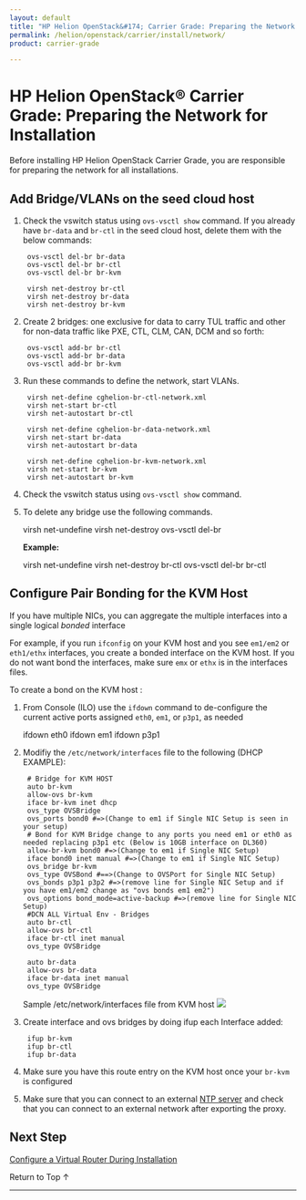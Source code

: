 ```yaml
---
layout: default
title: "HP Helion OpenStack&#174; Carrier Grade: Preparing the Network for Installation"
permalink: /helion/openstack/carrier/install/network/
product: carrier-grade

---
```

<!--UNDER REVISION-->


<script>

function PageRefresh {
onLoad="window.refresh"
}

PageRefresh();

</script>

# HP Helion OpenStack&#174; Carrier Grade: Preparing the Network for Installation 

Before installing HP Helion OpenStack Carrier Grade, you are responsible for preparing the network for all installations. 

## Add Bridge/VLANs on the seed cloud host

1. Check the vswitch status using `ovs-vsctl show` command. If you already have `br-data` and `br-ctl` in the seed cloud host, delete them with the below commands:

		ovs-vsctl del-br br-data
		ovs-vsctl del-br br-ctl
		ovs-vsctl del-br br-kvm

		virsh net-destroy br-ctl
		virsh net-destroy br-data
		virsh net-destroy br-kvm

2. Create 2 bridges: one exclusive for data to carry TUL traffic and other for non-data traffic like PXE, CTL, CLM, CAN, DCM and so forth: 

		ovs-vsctl add-br br-ctl
		ovs-vsctl add-br br-data
		ovs-vsctl add-br br-kvm

3. Run these commands to define the network, start VLANs. 

		virsh net-define cghelion-br-ctl-network.xml
		virsh net-start br-ctl
		virsh net-autostart br-ctl

		virsh net-define cghelion-br-data-network.xml
		virsh net-start br-data
		virsh net-autostart br-data

		virsh net-define cghelion-br-kvm-network.xml
		virsh net-start br-kvm
		virsh net-autostart br-kvm

4. Check the vswitch status using `ovs-vsctl show` command.

5. To delete any bridge use the following commands.

	virsh net-undefine <bridge-name>
	virsh net-destroy <bridge-name>
	ovs-vsctl del-br <bridge-name>

	**Example:**

	virsh net-undefine <br-ctl>
	virsh net-destroy br-ctl
	ovs-vsctl del-br br-ctl

## Configure Pair Bonding for the KVM Host

If you have multiple NICs, you can aggregate the multiple interfaces into a single logical *bonded* interface

For example, if you run `ifconfig` on your KVM host and you see `em1/em2` or `eth1/ethx` interfaces, you create a bonded interface on the KVM host. If you do not want bond the interfaces, make sure `emx` or `ethx` is in the interfaces files.

To create a bond on the KVM host :

1. From Console (ILO) use the `ifdown` command to de-configure the current active ports assigned `eth0`, `em1`, or `p3p1`, as needed

	ifdown eth0
	ifdown em1
	ifdown p3p1

2. Modifiy the `/etc/network/interfaces` file to the following (DHCP EXAMPLE):

		# Bridge for KVM HOST
		auto br-kvm
		allow-ovs br-kvm
		iface br-kvm inet dhcp
		ovs_type OVSBridge
		ovs_ports bond0 #=>(Change to em1 if Single NIC Setup is seen in your setup)
		# Bond for KVM Bridge change to any ports you need em1 or eth0 as needed replacing p3p1 etc (Below is 10GB interface on DL360)
		allow-br-kvm bond0 #=>(Change to em1 if Single NIC Setup)
		iface bond0 inet manual #=>(Change to em1 if Single NIC Setup)
		ovs_bridge br-kvm
		ovs_type OVSBond #==>(Change to OVSPort for Single NIC Setup)
		ovs_bonds p3p1 p3p2 #=>(remove line for Single NIC Setup and if you have em1/em2 change as "ovs bonds em1 em2")
		ovs_options bond_mode=active-backup #=>(remove line for Single NIC Setup)
		#DCN ALL Virtual Env - Bridges
		auto br-ctl
		allow-ovs br-ctl
		iface br-ctl inet manual
		ovs_type OVSBridge

		auto br-data
		allow-ovs br-data
		iface br-data inet manual
		ovs_type OVSBridge

	Sample /etc/network/interfaces file from KVM host 
	<img src="media/CGH-interfaces-file" >

3. Create interface and ovs bridges by doing ifup each Interface added:

		ifup br-kvm
		ifup br-ctl
		ifup br-data

4. Make sure you have this route entry on the KVM host once your `br-kvm` is configured
 
5. Make sure that you can connect to an external [NTP server](/helion/openstack/carrier/install/ntp/) and check that you can connect to an external network after exporting the proxy. 

## Next Step

[Configure a Virtual Router During Installation](/helion/openstack/carrier/install/virt-router/)


<a href="#top" style="padding:14px 0px 14px 0px; text-decoration: none;"> Return to Top &#8593; </a>

---


